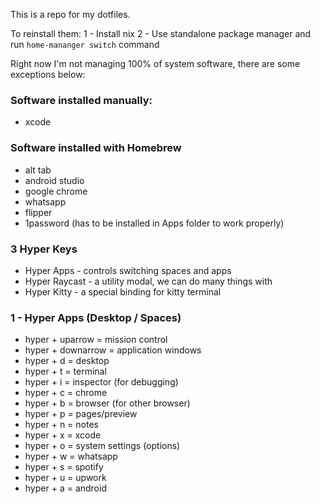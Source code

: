 This is a repo for my dotfiles. 

To reinstall them:
1 - Install nix
2 - Use standalone package manager and run `home-mananger switch` command

Right now I'm not managing 100% of system software,
there are some exceptions below:

### Software installed manually:
- xcode

### Software installed with Homebrew
- alt tab
- android studio
- google chrome
- whatsapp
- flipper
- 1password (has to be installed in Apps folder to work
properly)

### 3 Hyper Keys
- Hyper Apps - controls switching spaces and apps
- Hyper Raycast - a utility modal, we can do many things with
- Hyper Kitty - a special binding for kitty terminal

### 1 - Hyper Apps (Desktop / Spaces) 
- hyper + uparrow = mission control
- hyper + downarrow = application windows 
- hyper + d = desktop
- hyper + t = terminal
- hyper + i = inspector (for debugging)
- hyper + c = chrome
- hyper + b = browser (for other browser)
- hyper + p = pages/preview
- hyper + n = notes
- hyper + x = xcode
- hyper + o = system settings (options)
- hyper + w = whatsapp
- hyper + s = spotify
- hyper + u = upwork
- hyper + a = android

